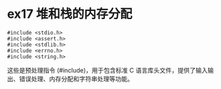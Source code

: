 # ex17 堆和栈的内存分配  
~~~
#include <stdio.h>
#include <assert.h>
#include <stdlib.h>
#include <errno.h>
#include <string.h>
~~~
这些是预处理指令 (#include)，用于包含标准 C 语言库头文件，提供了输入输出、错误处理、内存分配和字符串处理等功能。  
